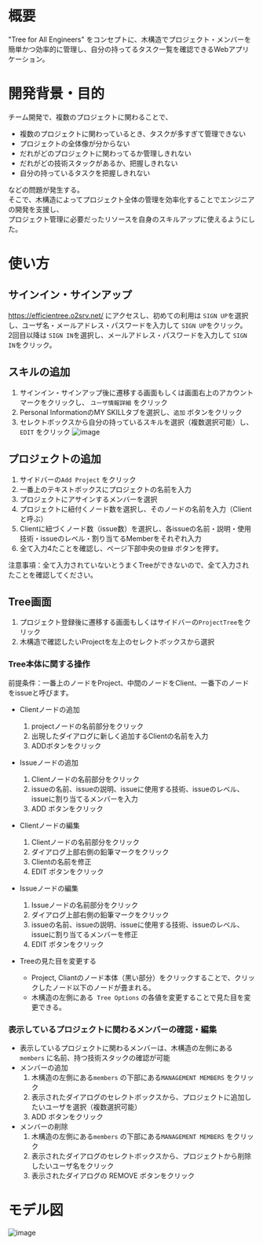 # 概要
"Tree for All Engineers" をコンセプトに、木構造でプロジェクト・メンバーを簡単かつ効率的に管理し、自分の持ってるタスク一覧を確認できるWebアプリケーション。

# 開発背景・目的
チーム開発で、複数のプロジェクトに関わることで、
- 複数のプロジェクトに関わっているとき、タスクが多すぎて管理できない
- プロジェクトの全体像が分からない
- だれがどのプロジェクトに関わってるか管理しきれない
- だれがどの技術スタックがあるか、把握しきれない
- 自分の持っているタスクを把握しきれない  

などの問題が発生する。  
そこで、木構造によってプロジェクト全体の管理を効率化することでエンジニアの開発を支援し、  
プロジェクト管理に必要だったリソースを自身のスキルアップに使えるようにした。  


# 使い方
## サインイン・サインアップ
https://efficientree.o2srv.net/
にアクセスし、初めての利用は `SIGN UP`を選択し、ユーザ名・メールアドレス・パスワードを入力して `SIGN UP`をクリック。  
2回目以降は `SIGN IN`を選択し、メールアドレス・パスワードを入力して `SIGN IN`をクリック。  

## スキルの追加
1. サインイン・サインアップ後に遷移する画面もしくは画面右上のアカウントマークをクリックし、 `ユーザ情報詳細` をクリック  
2. Personal InformationのMY SKILLタブを選択し、`追加` ボタンをクリック  
3. セレクトボックスから自分の持っているスキルを選択（複数選択可能）し、`EDIT` をクリック
![image](https://user-images.githubusercontent.com/71711872/134709376-a177fa1b-d160-48fa-9947-f51cfa84f955.png)

## プロジェクトの追加
1. サイドバーの`Add Project` をクリック  
2. 一番上のテキストボックスにプロジェクトの名前を入力
3. プロジェクトにアサインするメンバーを選択
4. プロジェクトに紐付くノード数を選択し、そのノードの名前を入力（Clientと呼ぶ）
5. Clientに紐づくノード数（issue数）を選択し、各issueの名前・説明・使用技術・issueのレベル・割り当てるMemberをそれぞれ入力
6. 全て入力4たことを確認し、ページ下部中央の`登録` ボタンを押す。

注意事項：全て入力されていないとうまくTreeができないので、全て入力されたことを確認してください。

## Tree画面
1. プロジェクト登録後に遷移する画面もしくはサイドバーの`ProjectTree`をクリック
2. 木構造で確認したいProjectを左上のセレクトボックスから選択
  
### Tree本体に関する操作
前提条件：一番上のノードをProject、中間のノードをClient、一番下のノードをissueと呼びます。  
- Clientノードの追加 
  1. projectノードの名前部分をクリック
  2. 出現したダイアログに新しく追加するClientの名前を入力
  3. ADDボタンをクリック

- Issueノードの追加
  1. Clientノードの名前部分をクリック
  2. issueの名前、issueの説明、issueに使用する技術、issueのレベル、issueに割り当てるメンバーを入力
  3. ADD ボタンをクリック

- Clientノードの編集
  1. Clientノードの名前部分をクリック
  2. ダイアログ上部右側の鉛筆マークをクリック
  3. Clientの名前を修正
  4. EDIT ボタンをクリック

- Issueノードの編集
  1. Issueノードの名前部分をクリック
  2. ダイアログ上部右側の鉛筆マークをクリック
  3. issueの名前、issueの説明、issueに使用する技術、issueのレベル、issueに割り当てるメンバーを修正
  4. EDIT ボタンをクリック

- Treeの見た目を変更する
  - Project, Cliantのノード本体（黒い部分）をクリックすることで、クリックしたノード以下のノードが畳まれる。
  - 木構造の左側にある` Tree Options` の各値を変更することで見た目を変更できる。

### 表示しているプロジェクトに関わるメンバーの確認・編集
- 表示しているプロジェクトに関わるメンバーは、木構造の左側にある`members` に名前、持つ技術スタックの確認が可能
- メンバーの追加
  1. 木構造の左側にある`members` の下部にある`MANAGEMENT MEMBERS` をクリック
  2. 表示されたダイアログのセレクトボックスから、プロジェクトに追加したいユーザを選択（複数選択可能）
  3. ADD ボタンをクリック
- メンバーの削除
  1. 木構造の左側にある`members` の下部にある`MANAGEMENT MEMBERS` をクリック
  2. 表示されたダイアログのセレクトボックスから、プロジェクトから削除したいユーザ名をクリック
  3. 表示されたダイアログの REMOVE ボタンをクリック


# モデル図
![image](https://user-images.githubusercontent.com/71711872/133971611-29b2d691-0b9f-4afd-8bc1-30074f681e4f.png)
